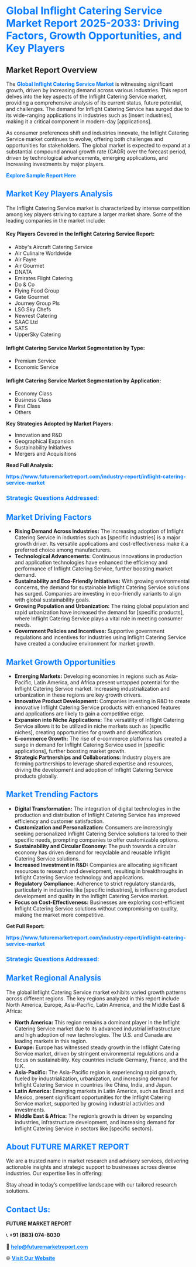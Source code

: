 <h1 style="color: #007BFF;">Global Inflight Catering Service Market Report 2025-2033: Driving Factors, Growth Opportunities, and Key Players</h1>

<section id="overview">
<h2>Market Report Overview</h2>
<p>The <a href="https://www.futuremarketreport.com/industry-report/inflight-catering-service-market" style="color: #007BFF; text-decoration: none;"><strong>Global Inflight Catering Service Market</strong></a> is witnessing significant growth, driven by increasing demand across various industries. This report delves into the key aspects of the Inflight Catering Service market, providing a comprehensive analysis of its current status, future potential, and challenges. The demand for Inflight Catering Service has surged due to its wide-ranging applications in industries such as [insert industries], making it a critical component in modern-day [applications].</p>
<p>As consumer preferences shift and industries innovate, the Inflight Catering Service market continues to evolve, offering both challenges and opportunities for stakeholders. The global market is expected to expand at a substantial compound annual growth rate (CAGR) over the forecast period, driven by technological advancements, emerging applications, and increasing investments by major players.</p>
</section>

<section id="overview">
<p><a href="https://www.futuremarketreport.com/request-sample/reportId=57580" style="color: #007BFF; text-decoration: none;"><strong>Explore Sample Report Here</strong></a></p>
</section>

<section id="key-players">
<h2 style="color: #007BFF;">Market Key Players Analysis</h2>
<p>The Inflight Catering Service market is characterized by intense competition among key players striving to capture a larger market share. Some of the leading companies in the market include:</p>
<h4>Key Players Covered in the Inflight Catering Service Report:</h4>
<ul><li>Abby&#039;s Aircraft Catering Service</li><li>Air Culinaire Worldwide</li><li>Air Fayre</li><li>Air Gourmet</li><li>DNATA</li><li>Emirates Flight Catering</li><li>Do &amp; Co</li><li>Flying Food Group</li><li>Gate Gourmet</li><li>Journey Group Pls</li><li>LSG Sky Chefs</li><li>Newrest Catering</li><li>SAAC Ltd</li><li>SATS</li><li>UpperSky Catering</li></ul>
<h4>Inflight Catering Service Market Segmentation by Type:</h4>
<ul><li>Premium Service</li><li>Economic Service</li></ul>

<h4>Inflight Catering Service Market Segmentation by Application:</h4>
<ul><li>Economy Class</li><li>Business Class</li><li>First Class</li><li>Others</li></ul>
<p><strong>Key Strategies Adopted by Market Players:</strong></p>
<ul>
<li>Innovation and R&D</li>
<li>Geographical Expansion</li>
<li>Sustainability Initiatives</li>
<li>Mergers and Acquisitions</li>
</ul>
</section>

<section>
<p><strong>Read Full Analysis: </strong></p><a href="https://www.futuremarketreport.com/industry-report/inflight-catering-service-market" style="color: #007BFF; text-decoration: none;"><strong>https://www.futuremarketreport.com/industry-report/inflight-catering-service-market</strong></a>
<h3 style="color: #007BFF;">Strategic Questions Addressed:</h3>
</section>

<section id="driving-factors">
<h2 style="color: #007BFF;">Market Driving Factors</h2>
<ul>
<li><strong>Rising Demand Across Industries:</strong> The increasing adoption of Inflight Catering Service in industries such as [specific industries] is a major growth driver. Its versatile applications and cost-effectiveness make it a preferred choice among manufacturers.</li>
<li><strong>Technological Advancements:</strong> Continuous innovations in production and application technologies have enhanced the efficiency and performance of Inflight Catering Service, further boosting market demand.</li>
<li><strong>Sustainability and Eco-Friendly Initiatives:</strong> With growing environmental concerns, the demand for sustainable Inflight Catering Service solutions has surged. Companies are investing in eco-friendly variants to align with global sustainability goals.</li>
<li><strong>Growing Population and Urbanization:</strong> The rising global population and rapid urbanization have increased the demand for [specific products], where Inflight Catering Service plays a vital role in meeting consumer needs.</li>
<li><strong>Government Policies and Incentives:</strong> Supportive government regulations and incentives for industries using Inflight Catering Service have created a conducive environment for market growth.</li>
</ul>
</section>

<section id="growth-opportunities">
<h2 style="color: #007BFF;">Market Growth Opportunities</h2>
<ul>
<li><strong>Emerging Markets:</strong> Developing economies in regions such as Asia-Pacific, Latin America, and Africa present untapped potential for the Inflight Catering Service market. Increasing industrialization and urbanization in these regions are key growth drivers.</li>
<li><strong>Innovative Product Development:</strong> Companies investing in R&D to create innovative Inflight Catering Service products with enhanced features and applications are likely to gain a competitive edge.</li>
<li><strong>Expansion into Niche Applications:</strong> The versatility of Inflight Catering Service allows it to be utilized in niche markets such as [specific niches], creating opportunities for growth and diversification.</li>
<li><strong>E-commerce Growth:</strong> The rise of e-commerce platforms has created a surge in demand for Inflight Catering Service used in [specific applications], further boosting market growth.</li>
<li><strong>Strategic Partnerships and Collaborations:</strong> Industry players are forming partnerships to leverage shared expertise and resources, driving the development and adoption of Inflight Catering Service products globally.</li>
</ul>
</section>

<section id="trending-factors">
<h2 style="color: #007BFF;">Market Trending Factors</h2>
<ul>
<li><strong>Digital Transformation:</strong> The integration of digital technologies in the production and distribution of Inflight Catering Service has improved efficiency and customer satisfaction.</li>
<li><strong>Customization and Personalization:</strong> Consumers are increasingly seeking personalized Inflight Catering Service solutions tailored to their specific needs, prompting companies to offer customizable options.</li>
<li><strong>Sustainability and Circular Economy:</strong> The push towards a circular economy has driven demand for recyclable and reusable Inflight Catering Service solutions.</li>
<li><strong>Increased Investment in R&D:</strong> Companies are allocating significant resources to research and development, resulting in breakthroughs in Inflight Catering Service technology and applications.</li>
<li><strong>Regulatory Compliance:</strong> Adherence to strict regulatory standards, particularly in industries like [specific industries], is influencing product development and quality in the Inflight Catering Service market.</li>
<li><strong>Focus on Cost-Effectiveness:</strong> Businesses are exploring cost-efficient Inflight Catering Service solutions without compromising on quality, making the market more competitive.</li>
</ul>
</section>

<section>
<p><strong>Get Full Report: </strong></p><a href="https://www.futuremarketreport.com/industry-report/inflight-catering-service-market" style="color: #007BFF; text-decoration: none;"><strong>https://www.futuremarketreport.com/industry-report/inflight-catering-service-market</strong></a>
<h3 style="color: #007BFF;">Strategic Questions Addressed:</h3>
</section>


<section id="regional-analysis">
<h2 style="color: #007BFF;">Market Regional Analysis</h2>
<p>The global Inflight Catering Service market exhibits varied growth patterns across different regions. The key regions analyzed in this report include North America, Europe, Asia-Pacific, Latin America, and the Middle East & Africa:</p>
<ul>
<li><strong>North America:</strong> This region remains a dominant player in the Inflight Catering Service market due to its advanced industrial infrastructure and high adoption of new technologies. The U.S. and Canada are leading markets in this region.</li>
<li><strong>Europe:</strong> Europe has witnessed steady growth in the Inflight Catering Service market, driven by stringent environmental regulations and a focus on sustainability. Key countries include Germany, France, and the U.K.</li>
<li><strong>Asia-Pacific:</strong> The Asia-Pacific region is experiencing rapid growth, fueled by industrialization, urbanization, and increasing demand for Inflight Catering Service in countries like China, India, and Japan.</li>
<li><strong>Latin America:</strong> Emerging markets in Latin America, such as Brazil and Mexico, present significant opportunities for the Inflight Catering Service market, supported by growing industrial activities and investments.</li>
<li><strong>Middle East & Africa:</strong> The region’s growth is driven by expanding industries, infrastructure development, and increasing demand for Inflight Catering Service in sectors like [specific sectors].</li>
</ul>
</section>

<footer>
<h2 style="color: #007BFF;">About FUTURE MARKET REPORT</h2>
<p>We are a trusted name in market research and advisory services, delivering actionable insights and strategic support to businesses across diverse industries. Our expertise lies in offering:</p>

<p>Stay ahead in today’s competitive landscape with our tailored research solutions.</p>

<h2 style="color: #007BFF;">Contact Us:</h2>
<p><strong>FUTURE MARKET REPORT</strong></p>
<p>📞 <strong>+91 (883) 074-8030</strong></p>
<p>📧 <strong><a href="mailto:help@futuremarketreport.com" style="color: #007BFF;">help@futuremarketreport.com</a></strong></p>
<p>🌐 <strong><a href="https://www.futuremarketreport.com/" style="color: #007BFF;">Visit Our Website</a></strong></p>
</footer>